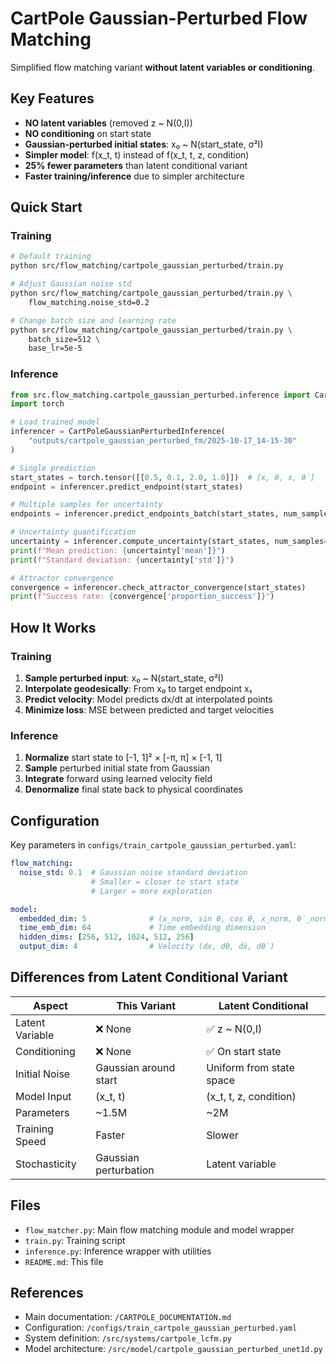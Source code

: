 # CartPole Gaussian-Perturbed Flow Matching

Simplified flow matching variant **without latent variables or conditioning**.

## Key Features

- **NO latent variables** (removed z ~ N(0,I))
- **NO conditioning** on start state
- **Gaussian-perturbed initial states**: x₀ ~ N(start_state, σ²I)
- **Simpler model**: f(x_t, t) instead of f(x_t, t, z, condition)
- **25% fewer parameters** than latent conditional variant
- **Faster training/inference** due to simpler architecture

## Quick Start

### Training

```bash
# Default training
python src/flow_matching/cartpole_gaussian_perturbed/train.py

# Adjust Gaussian noise std
python src/flow_matching/cartpole_gaussian_perturbed/train.py \
    flow_matching.noise_std=0.2

# Change batch size and learning rate
python src/flow_matching/cartpole_gaussian_perturbed/train.py \
    batch_size=512 \
    base_lr=5e-5
```

### Inference

```python
from src.flow_matching.cartpole_gaussian_perturbed.inference import CartPoleGaussianPerturbedInference
import torch

# Load trained model
inferencer = CartPoleGaussianPerturbedInference(
    "outputs/cartpole_gaussian_perturbed_fm/2025-10-17_14-15-30"
)

# Single prediction
start_states = torch.tensor([[0.5, 0.1, 2.0, 1.0]])  # [x, θ, ẋ, θ̇]
endpoint = inferencer.predict_endpoint(start_states)

# Multiple samples for uncertainty
endpoints = inferencer.predict_endpoints_batch(start_states, num_samples=20)

# Uncertainty quantification
uncertainty = inferencer.compute_uncertainty(start_states, num_samples=20)
print(f"Mean prediction: {uncertainty['mean']}")
print(f"Standard deviation: {uncertainty['std']}")

# Attractor convergence
convergence = inferencer.check_attractor_convergence(start_states)
print(f"Success rate: {convergence['proportion_success']}")
```

## How It Works

### Training

1. **Sample perturbed input**: x₀ ~ N(start_state, σ²I)
2. **Interpolate geodesically**: From x₀ to target endpoint x₁
3. **Predict velocity**: Model predicts dx/dt at interpolated points
4. **Minimize loss**: MSE between predicted and target velocities

### Inference

1. **Normalize** start state to [-1, 1]² × [-π, π] × [-1, 1]
2. **Sample** perturbed initial state from Gaussian
3. **Integrate** forward using learned velocity field
4. **Denormalize** final state back to physical coordinates

## Configuration

Key parameters in `configs/train_cartpole_gaussian_perturbed.yaml`:

```yaml
flow_matching:
  noise_std: 0.1  # Gaussian noise standard deviation
                  # Smaller = closer to start state
                  # Larger = more exploration

model:
  embedded_dim: 5              # (x_norm, sin θ, cos θ, ẋ_norm, θ̇_norm)
  time_emb_dim: 64             # Time embedding dimension
  hidden_dims: [256, 512, 1024, 512, 256]
  output_dim: 4                # Velocity (dx, dθ, dẋ, dθ̇)
```

## Differences from Latent Conditional Variant

| Aspect | This Variant | Latent Conditional |
|--------|-------------|-------------------|
| Latent Variable | ❌ None | ✅ z ~ N(0,I) |
| Conditioning | ❌ None | ✅ On start state |
| Initial Noise | Gaussian around start | Uniform from state space |
| Model Input | (x_t, t) | (x_t, t, z, condition) |
| Parameters | ~1.5M | ~2M |
| Training Speed | Faster | Slower |
| Stochasticity | Gaussian perturbation | Latent variable |

## Files

- `flow_matcher.py`: Main flow matching module and model wrapper
- `train.py`: Training script
- `inference.py`: Inference wrapper with utilities
- `README.md`: This file

## References

- Main documentation: `/CARTPOLE_DOCUMENTATION.md`
- Configuration: `/configs/train_cartpole_gaussian_perturbed.yaml`
- System definition: `/src/systems/cartpole_lcfm.py`
- Model architecture: `/src/model/cartpole_gaussian_perturbed_unet1d.py`
